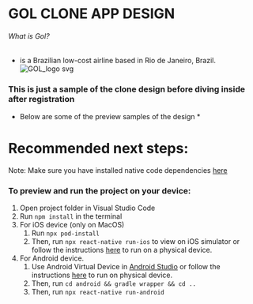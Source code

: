 # GOL CLONE APP DESIGN
###### What is Gol?
- is a Brazilian low-cost airline based in Rio de Janeiro, Brazil.
![GOL_logo svg](https://user-images.githubusercontent.com/68750537/224721177-ec475c84-ab54-4156-86b2-3dd2e4aad1f5.png)

### This is just a sample of the clone design before diving inside after registration
* Below are some of the preview samples of the design *



# Recommended next steps:
Note: Make sure you have installed native code dependencies [here](https://reactnative.dev/docs/environment-setup#installing-dependencies)
​
### To preview and run the project on your device:
1. Open project folder in Visual Studio Code
2. Run  `npm install`  in the terminal
3. For iOS device (only on MacOS)
    1. Run `npx pod-install`
    2. Then, run `npx react-native run-ios` to view on iOS simulator or follow the instructions [here](https://reactnative.dev/docs/running-on-device#running-your-app-on-ios-devices) to run on a physical device.
4. For Android device.
    1. Use Android Virtual Device in [Android Studio](https://developer.android.com/studio/index.html) or follow the instructions [here](https://reactnative.dev/docs/running-on-device#running-your-app-on-android-devices) to run on physical device.
    2. Then, run `cd android && gradle wrapper && cd ..`
    3. Then, run `npx react-native run-android`
